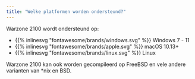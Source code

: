 ```yaml
---
title: "Welke platformen worden ondersteund?"
---
```


Warzone 2100 wordt ondersteund op:

- {{% inlinesvg "fontawesome/brands/windows.svg" %}} Windows 7 - 11
- {{% inlinesvg "fontawesome/brands/apple.svg" %}} macOS 10.13+
- {{% inlinesvg "fontawesome/brands/linux.svg" %}} Linux

Warzone 2100 kan ook worden gecompileerd op FreeBSD en vele andere varianten van *nix en BSD.
